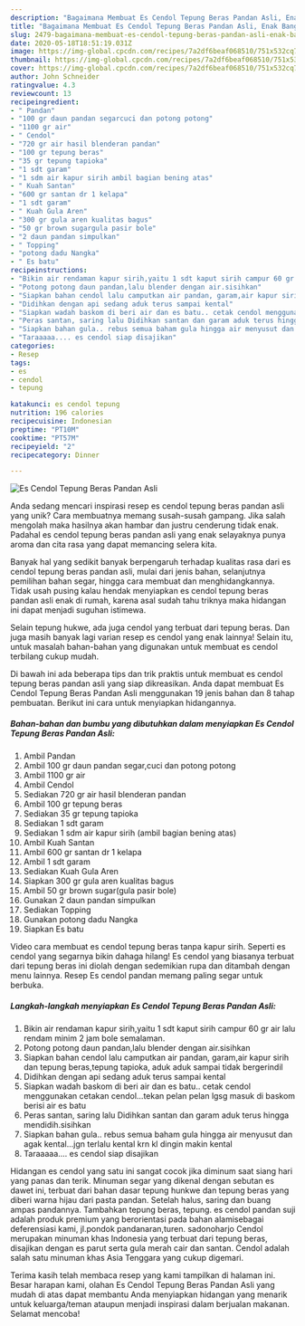 ```yaml
---
description: "Bagaimana Membuat Es Cendol Tepung Beras Pandan Asli, Enak Banget"
title: "Bagaimana Membuat Es Cendol Tepung Beras Pandan Asli, Enak Banget"
slug: 2479-bagaimana-membuat-es-cendol-tepung-beras-pandan-asli-enak-banget
date: 2020-05-18T18:51:19.031Z
image: https://img-global.cpcdn.com/recipes/7a2df6beaf068510/751x532cq70/es-cendol-tepung-beras-pandan-asli-foto-resep-utama.jpg
thumbnail: https://img-global.cpcdn.com/recipes/7a2df6beaf068510/751x532cq70/es-cendol-tepung-beras-pandan-asli-foto-resep-utama.jpg
cover: https://img-global.cpcdn.com/recipes/7a2df6beaf068510/751x532cq70/es-cendol-tepung-beras-pandan-asli-foto-resep-utama.jpg
author: John Schneider
ratingvalue: 4.3
reviewcount: 13
recipeingredient:
- " Pandan"
- "100 gr daun pandan segarcuci dan potong potong"
- "1100 gr air"
- " Cendol"
- "720 gr air hasil blenderan pandan"
- "100 gr tepung beras"
- "35 gr tepung tapioka"
- "1 sdt garam"
- "1 sdm air kapur sirih ambil bagian bening atas"
- " Kuah Santan"
- "600 gr santan dr 1 kelapa"
- "1 sdt garam"
- " Kuah Gula Aren"
- "300 gr gula aren kualitas bagus"
- "50 gr brown sugargula pasir bole"
- "2 daun pandan simpulkan"
- " Topping"
- "potong dadu Nangka"
- " Es batu"
recipeinstructions:
- "Bikin air rendaman kapur sirih,yaitu 1 sdt kaput sirih campur 60 gr air lalu rendam minim 2 jam bole semalaman."
- "Potong potong daun pandan,lalu blender dengan air.sisihkan"
- "Siapkan bahan cendol lalu camputkan air pandan, garam,air kapur sirih dan tepung beras,tepung tapioka, aduk aduk sampai tidak bergerindil"
- "Didihkan dengan api sedang aduk terus sampai kental"
- "Siapkan wadah baskom di beri air dan es batu.. cetak cendol menggunakan cetakan cendol...tekan pelan pelan lgsg masuk di baskom berisi air es batu"
- "Peras santan, saring lalu Didihkan santan dan garam aduk terus hingga mendidih.sisihkan"
- "Siapkan bahan gula.. rebus semua baham gula hingga air menyusut dan agak kental...jgn terlalu kental krn kl dingin makin kental"
- "Taraaaaa.... es cendol siap disajikan"
categories:
- Resep
tags:
- es
- cendol
- tepung

katakunci: es cendol tepung 
nutrition: 196 calories
recipecuisine: Indonesian
preptime: "PT10M"
cooktime: "PT57M"
recipeyield: "2"
recipecategory: Dinner

---
```



![Es Cendol Tepung Beras Pandan Asli](https://img-global.cpcdn.com/recipes/7a2df6beaf068510/751x532cq70/es-cendol-tepung-beras-pandan-asli-foto-resep-utama.jpg)

Anda sedang mencari inspirasi resep es cendol tepung beras pandan asli yang unik? Cara membuatnya memang susah-susah gampang. Jika salah mengolah maka hasilnya akan hambar dan justru cenderung tidak enak. Padahal es cendol tepung beras pandan asli yang enak selayaknya punya aroma dan cita rasa yang dapat memancing selera kita.

Banyak hal yang sedikit banyak berpengaruh terhadap kualitas rasa dari es cendol tepung beras pandan asli, mulai dari jenis bahan, selanjutnya pemilihan bahan segar, hingga cara membuat dan menghidangkannya. Tidak usah pusing kalau hendak menyiapkan es cendol tepung beras pandan asli enak di rumah, karena asal sudah tahu triknya maka hidangan ini dapat menjadi suguhan istimewa.

Selain tepung hukwe, ada juga cendol yang terbuat dari tepung beras. Dan juga masih banyak lagi varian resep es cendol yang enak lainnya! Selain itu, untuk masalah bahan-bahan yang digunakan untuk membuat es cendol terbilang cukup mudah.


Di bawah ini ada beberapa tips dan trik praktis untuk membuat es cendol tepung beras pandan asli yang siap dikreasikan. Anda dapat membuat Es Cendol Tepung Beras Pandan Asli menggunakan 19 jenis bahan dan 8 tahap pembuatan. Berikut ini cara untuk menyiapkan hidangannya.

<!--inarticleads1-->

##### Bahan-bahan dan bumbu yang dibutuhkan dalam menyiapkan Es Cendol Tepung Beras Pandan Asli:

1. Ambil  Pandan
1. Ambil 100 gr daun pandan segar,cuci dan potong potong
1. Ambil 1100 gr air
1. Ambil  Cendol
1. Sediakan 720 gr air hasil blenderan pandan
1. Ambil 100 gr tepung beras
1. Sediakan 35 gr tepung tapioka
1. Sediakan 1 sdt garam
1. Sediakan 1 sdm air kapur sirih (ambil bagian bening atas)
1. Ambil  Kuah Santan
1. Ambil 600 gr santan dr 1 kelapa
1. Ambil 1 sdt garam
1. Sediakan  Kuah Gula Aren
1. Siapkan 300 gr gula aren kualitas bagus
1. Ambil 50 gr brown sugar(gula pasir bole)
1. Gunakan 2 daun pandan simpulkan
1. Sediakan  Topping
1. Gunakan potong dadu Nangka
1. Siapkan  Es batu


Video cara membuat es cendol tepung beras tanpa kapur sirih. Seperti es cendol yang segarnya bikin dahaga hilang! Es cendol yang biasanya terbuat dari tepung beras ini diolah dengan sedemikian rupa dan ditambah dengan menu lainnya. Resep Es cendol pandan memang paling segar untuk berbuka. 

<!--inarticleads2-->

##### Langkah-langkah menyiapkan Es Cendol Tepung Beras Pandan Asli:

1. Bikin air rendaman kapur sirih,yaitu 1 sdt kaput sirih campur 60 gr air lalu rendam minim 2 jam bole semalaman.
1. Potong potong daun pandan,lalu blender dengan air.sisihkan
1. Siapkan bahan cendol lalu camputkan air pandan, garam,air kapur sirih dan tepung beras,tepung tapioka, aduk aduk sampai tidak bergerindil
1. Didihkan dengan api sedang aduk terus sampai kental
1. Siapkan wadah baskom di beri air dan es batu.. cetak cendol menggunakan cetakan cendol...tekan pelan pelan lgsg masuk di baskom berisi air es batu
1. Peras santan, saring lalu Didihkan santan dan garam aduk terus hingga mendidih.sisihkan
1. Siapkan bahan gula.. rebus semua baham gula hingga air menyusut dan agak kental...jgn terlalu kental krn kl dingin makin kental
1. Taraaaaa.... es cendol siap disajikan


Hidangan es cendol yang satu ini sangat cocok jika diminum saat siang hari yang panas dan terik. Minuman segar yang dikenal dengan sebutan es dawet ini, terbuat dari bahan dasar tepung hunkwe dan tepung beras yang diberi warna hijau dari pasta pandan. Setelah halus, saring dan buang ampas pandannya. Tambahkan tepung beras, tepung. es cendol pandan suji adalah produk premium yang berorientasi pada bahan alamisebagai deferensiasi kami, jl.pondok pandanaran,turen. sadonoharjo Cendol merupakan minuman khas Indonesia yang terbuat dari tepung beras, disajikan dengan es parut serta gula merah cair dan santan. Cendol adalah salah satu minuman khas Asia Tenggara yang cukup digemari. 

Terima kasih telah membaca resep yang kami tampilkan di halaman ini. Besar harapan kami, olahan Es Cendol Tepung Beras Pandan Asli yang mudah di atas dapat membantu Anda menyiapkan hidangan yang menarik untuk keluarga/teman ataupun menjadi inspirasi dalam berjualan makanan. Selamat mencoba!
